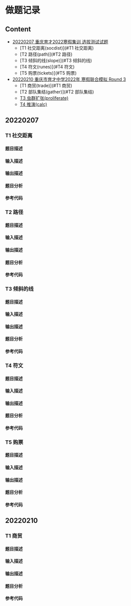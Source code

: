 # 做题记录

## Content

- [20220207 重庆育才2022寒假集训 选拔测试试题](#20220207)
	- [T1 社交距离(socdist)](#T1 社交距离)
	- [T2 路径(path)](#T2 路径)
	- [T3 倾斜的线(slope)](#T3 倾斜的线)
	- [T4 符文(runes)](#T4 符文)
	- [T5 购票(tickets)](#T5 购票)
- [20220210 重庆市育才中学2022年 寒假联合模拟 Round 3](#20220210)
	- [T1 商贸(trade)](#T1 商贸)
	- [T2 部队集结(gather)](#T2 部队集结)
	- [T3 虫群扩张(proliferate)]()
	- [T4 推演(calc)]()
	
## 20220207 

### T1 社交距离

#### 题目描述

#### 输入描述

#### 输出描述

#### 题目分析

#### 参考代码

### T2 路径

#### 题目描述

#### 输入描述

#### 输出描述

#### 题目分析

#### 参考代码

### T3 倾斜的线

#### 题目描述

#### 输入描述

#### 输出描述

#### 题目分析

#### 参考代码

### T4 符文

#### 题目描述

#### 输入描述

#### 输出描述

#### 题目分析

#### 参考代码

### T5 购票

#### 题目描述

#### 输入描述

#### 输出描述

#### 题目分析

#### 参考代码

## 20220210

### T1 商贸

#### 题目描述

#### 输入描述

#### 输出描述

#### 题目分析

#### 参考代码

